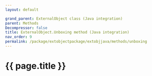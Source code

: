 ```yaml
---
layout: default

grand_parent: ExternalObject class (Java integration)
parent: Methods
Decompressor: false
title: ExternalObject.Unboxing method (Java integration)
nav_order: 9
permalink: /package/extobjectpackage/extobjjava/methods/unboxing
---
```

# {{ page.title }}
